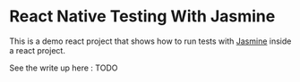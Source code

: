 # React Native Testing With Jasmine

This is a demo react project that shows how to run tests with [Jasmine](http://jasmine.github.io/) inside a react project.

See the write up here : TODO
